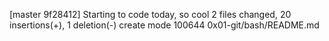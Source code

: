 [master 9f28412] Starting to code today, so cool
 2 files changed, 20 insertions(+), 1 deletion(-)
 create mode 100644 0x01-git/bash/README.md
